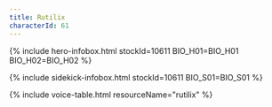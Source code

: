```yaml
---
title: Rutilix
characterId: 61
---
```


{% include hero-infobox.html stockId=10611 BIO_H01=BIO_H01 BIO_H02=BIO_H02 %}

{% include sidekick-infobox.html stockId=10611 BIO_S01=BIO_S01 %}

{% include voice-table.html resourceName="rutilix"
%}
